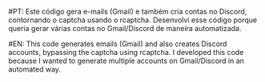 #PT: 
Este código gera e-mails (Gmail) e também cria contas no Discord, contornando o captcha usando o rcaptcha. Desenvolvi esse código porque queria gerar várias contas no Gmail/Discord de maneira automatizada.

#EN: 
This code generates emails (Gmail) and also creates Discord accounts, bypassing the captcha using rcaptcha. I developed this code because I wanted to generate multiple accounts on Gmail/Discord in an automated way.
